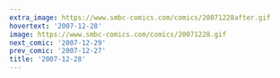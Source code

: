 ```yaml
---
extra_image: https://www.smbc-comics.com/comics/20071228after.gif
hovertext: '2007-12-28'
image: https://www.smbc-comics.com/comics/20071228.gif
next_comic: '2007-12-29'
prev_comic: '2007-12-27'
title: '2007-12-28'
---
```


